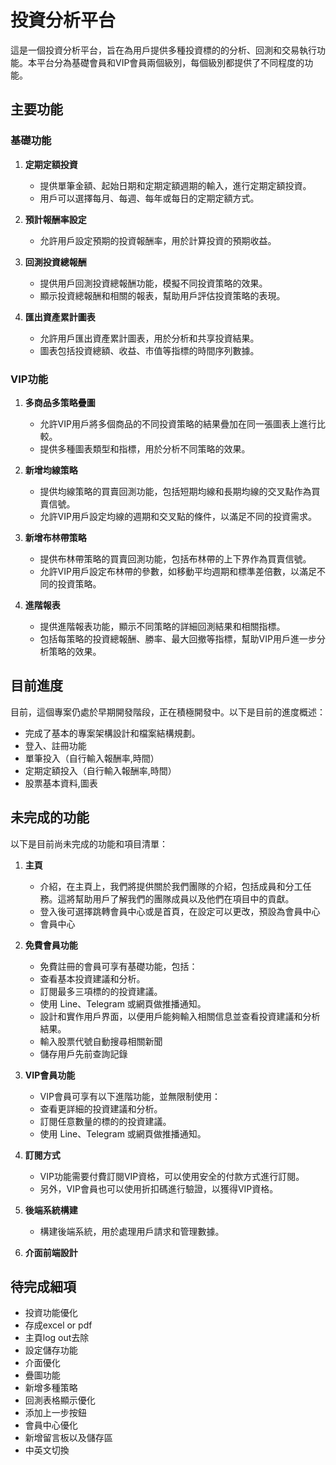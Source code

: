 # 投資分析平台

這是一個投資分析平台，旨在為用戶提供多種投資標的的分析、回測和交易執行功能。本平台分為基礎會員和VIP會員兩個級別，每個級別都提供了不同程度的功能。

## 主要功能

### 基礎功能

1. **定期定額投資**
   - 提供單筆金額、起始日期和定期定額週期的輸入，進行定期定額投資。
   - 用戶可以選擇每月、每週、每年或每日的定期定額方式。

2. **預計報酬率設定**
   - 允許用戶設定預期的投資報酬率，用於計算投資的預期收益。

3. **回測投資總報酬**
   - 提供用戶回測投資總報酬功能，模擬不同投資策略的效果。
   - 顯示投資總報酬和相關的報表，幫助用戶評估投資策略的表現。

4. **匯出資產累計圖表**
   - 允許用戶匯出資產累計圖表，用於分析和共享投資結果。
   - 圖表包括投資總額、收益、市值等指標的時間序列數據。

### VIP功能

1. **多商品多策略疊圖**
   - 允許VIP用戶將多個商品的不同投資策略的結果疊加在同一張圖表上進行比較。
   - 提供多種圖表類型和指標，用於分析不同策略的效果。

2. **新增均線策略**
   - 提供均線策略的買賣回測功能，包括短期均線和長期均線的交叉點作為買賣信號。
   - 允許VIP用戶設定均線的週期和交叉點的條件，以滿足不同的投資需求。

3. **新增布林帶策略**
   - 提供布林帶策略的買賣回測功能，包括布林帶的上下界作為買賣信號。
   - 允許VIP用戶設定布林帶的參數，如移動平均週期和標準差倍數，以滿足不同的投資策略。

4. **進階報表**
   - 提供進階報表功能，顯示不同策略的詳細回測結果和相關指標。
   - 包括每策略的投資總報酬、勝率、最大回撤等指標，幫助VIP用戶進一步分析策略的效果。

## 目前進度

目前，這個專案仍處於早期開發階段，正在積極開發中。以下是目前的進度概述：

- 完成了基本的專案架構設計和檔案結構規劃。
- 登入、註冊功能
- 單筆投入（自行輸入報酬率,時間）
- 定期定額投入（自行輸入報酬率,時間）
- 股票基本資料,圖表

## 未完成的功能

以下是目前尚未完成的功能和項目清單：

1. **主頁**
   - 介紹，在主頁上，我們將提供關於我們團隊的介紹，包括成員和分工任務。這將幫助用戶了解我們的團隊成員以及他們在項目中的貢獻。
   - 登入後可選擇跳轉會員中心或是首頁，在設定可以更改，預設為會員中心
   - 會員中心

2. **免費會員功能**
   - 免費註冊的會員可享有基礎功能，包括：
   - 查看基本投資建議和分析。
   - 訂閱最多三項標的的投資建議。
   - 使用 Line、Telegram 或網頁做推播通知。
   - 設計和實作用戶界面，以便用戶能夠輸入相關信息並查看投資建議和分析結果。
   - 輸入股票代號自動搜尋相關新聞
   - 儲存用戶先前查詢記錄

3. **VIP會員功能**
   - VIP會員可享有以下進階功能，並無限制使用：
   - 查看更詳細的投資建議和分析。
   - 訂閱任意數量的標的的投資建議。
   - 使用 Line、Telegram 或網頁做推播通知。

4. **訂閱方式**
   - VIP功能需要付費訂閱VIP資格，可以使用安全的付款方式進行訂閱。
   - 另外，VIP會員也可以使用折扣碼進行驗證，以獲得VIP資格。

5. **後端系統構建**
   - 構建後端系統，用於處理用戶請求和管理數據。

6. **介面前端設計**

## 待完成細項

   - 投資功能優化
   - 存成excel or pdf
   - 主頁log out去除
   - 設定儲存功能
   - 介面優化
   - 疊圖功能
   - 新增多種策略
   - 回測表格顯示優化
   - 添加上一步按鈕
   - 會員中心優化
   - 新增留言板以及儲存區
   - 中英文切換
